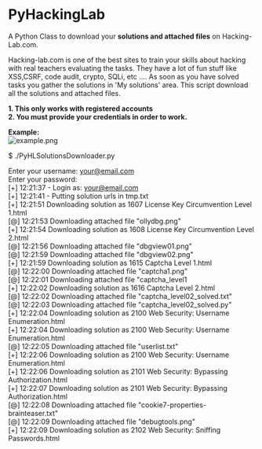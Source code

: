 PyHackingLab
=======================

A Python Class to download your **solutions and attached files** on Hacking-Lab.com.<br/>

Hacking-lab.com is one of the best sites to train your skills about hacking with real teachers evaluating the tasks. 
They have a lot of fun stuff like XSS,CSRF, code audit, crypto, SQLi, etc .... As soon as you have solved tasks you gather the solutions in 'My solutions' area. 
This script download all the solutions and attached files. 


**1. This only works with registered accounts**<br/>
**2. You must provide your credentials in order to work.**
	
**Example:** <br/>
![example.png](https://raw.githubusercontent.com/tunelko/PyHackingLab/master/assets/images/example.png)

$ ./PyHLSolutionsDownloader.py

Enter your username: your@email.com<br/>
Enter your password:<br/>
[+] 12:21:37  - Login as: your@email.com<br/>
[+] 12:21:41  - Putting solution urls in tmp.txt<br/>
[+] 12:21:51  Downloading solution as 1607 License Key Circumvention Level 1.html<br/>
[@] 12:21:53  Downloading attached file "ollydbg.png"<br/>
[+] 12:21:54  Downloading solution as 1608 License Key Circumvention Level 2.html<br/>
[@] 12:21:56  Downloading attached file "dbgview01.png"<br/>
[@] 12:21:59  Downloading attached file "dbgview02.png"<br/>
[+] 12:21:59  Downloading solution as 1615 Captcha Level 1.html<br/>
[@] 12:22:00  Downloading attached file "captcha1.png"<br/>
[@] 12:22:01  Downloading attached file "captcha_level1<br/>
[+] 12:22:02  Downloading solution as 1616 Captcha Level 2.html<br/>
[@] 12:22:02  Downloading attached file "captcha_level02_solved.txt"<br/>
[@] 12:22:03  Downloading attached file "captcha_level02_solved.py"<br/>
[+] 12:22:04  Downloading solution as 2100 Web Security: Username Enumeration.html<br/>
[+] 12:22:04  Downloading solution as 2100 Web Security: Username Enumeration.html<br/>
[@] 12:22:05  Downloading attached file "userlist.txt"<br/>
[+] 12:22:06  Downloading solution as 2100 Web Security: Username Enumeration.html<br/>
[+] 12:22:06  Downloading solution as 2101 Web Security: Bypassing Authorization.html<br/>
[+] 12:22:07  Downloading solution as 2101 Web Security: Bypassing Authorization.html<br/>
[@] 12:22:08  Downloading attached file "cookie7-properties-brainteaser.txt"<br/>
[@] 12:22:09  Downloading attached file "debugtools.png"<br/>
[+] 12:22:09  Downloading solution as 2102 Web Security: Sniffing Passwords.html<br/>
